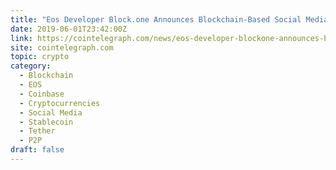 ```yaml
---
title: "Eos Developer Block.one Announces Blockchain-Based Social Media Platform Voice"
date: 2019-06-01T23:42:00Z
link: https://cointelegraph.com/news/eos-developer-blockone-announces-blockchain-based-social-media-platform-voice?utm_medium=RSS&utm_source=hune
site: cointelegraph.com
topic: crypto
category:
  - Blockchain
  - EOS
  - Coinbase
  - Cryptocurrencies
  - Social Media
  - Stablecoin
  - Tether
  - P2P
draft: false
---
```

